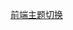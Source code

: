 [前端主题切换](https://juejin.cn/post/7134594122391748615?searchId=20231212104722D6C01CDDEA41B2D53BFF#heading-1)